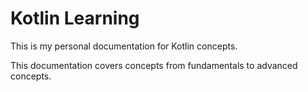# Kotlin Learning

This is my personal documentation for Kotlin concepts.

This documentation covers concepts from fundamentals to advanced concepts.

